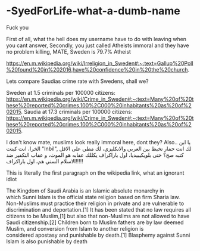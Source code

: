 # -SyedForLife-what-a-dumb-name
Fuck you

 First of all, what the hell does my username have to do with leaving when you cant answer,
Secondly, you just called Atheists immoral and they have no problem killing, MATE, Sweden is 79.7% Atheist

https://en.m.wikipedia.org/wiki/Irreligion_in_Sweden#:~:text=Gallup%20Poll%20found%20in%202016,have%20confidence%20in%20the%20church.

Lets compare Saudias crime rate with Swedens, shall we?

Sweden at 1.5 criminals per 100000 citizens:
https://en.m.wikipedia.org/wiki/Crime_in_Sweden#:~:text=Many%20of%20these%20reported%20crimes,100%2C000%20inhabitants%20as%20of%202015.
Saudia at 17.3 criminals per 100000 citizens:
https://en.m.wikipedia.org/wiki/Crime_in_Sweden#:~:text=Many%20of%20these%20reported%20crimes,100%2C000%20inhabitants%20as%20of%202015.

I don't know mate, muslims look really immoral here, dont they?
Also..
يا ابن الخرا، انت كبتت "Inbil",
 لك انت حمار تخبط بين العربي والانكليزي، لك مطي على الاقل كتبه صح؟ حتى بلويكيبيديا، اول باراكراف يكللك عقابه هو الموت، و عقاب التكفير ضد الاسلام السني هم، اول باراكراف!!!!!

This is literally the first paragraph on the wikipedia link, what an ignorant idiot

The Kingdom of Saudi Arabia is an Islamic absolute monarchy in which Sunni Islam is the official state religion based on firm Sharia law. Non-Muslims must practice their religion in private and are vulnerable to discrimination and deportation.[1] It has been stated that no law requires all citizens to be Muslim,[1] but also that non-Muslims are not allowed to have Saudi citizenship.[2] Children born to Muslim fathers are by law deemed Muslim, and conversion from Islam to another religion is considered apostasy and punishable by death.[1] Blasphemy against Sunni Islam is also punishable by death

